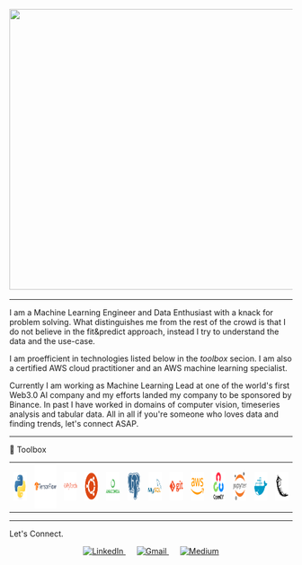 


<p align="center">
<img src="https://github.com/Ahmed4221/Ahmed4221/blob/main/intro.gif" width="600" height="500"/>
</p>


---

I am a Machine Learning Engineer and Data Enthusiast with a knack for problem solving. What distinguishes me from the rest of the crowd is that I do not believe in the fit&predict approach, instead I try to understand the data and the use-case.

I am proefficient in technologies listed below in the *toolbox* secion. I am also a certified AWS cloud practitioner and an AWS machine learning specialist.

Currently I am working as Machine Learning Lead at one of the world's first Web3.0 AI company and my efforts landed my company to be sponsored by Binance. In past I have worked in domains of computer vision, timeseries analysis and tabular data. All in all if you're someone who loves data and finding trends, let's connect ASAP.

---




🧰 Toolbox


<table>
  <tr>
    <td>
        <img src="https://github.com/devicons/devicon/blob/master/icons/python/python-original.svg" width="50" height="50"/>
    </td>
    <td>
        <img src="https://github.com/devicons/devicon/blob/master/icons/tensorflow/tensorflow-original-wordmark.svg" width="80" height="80"/>
    </td>
    <td>
        <img src="https://github.com/devicons/devicon/blob/master/icons/pytorch/pytorch-plain-wordmark.svg" width="50" height="50" />
    </td>
        <td>
        <img src="https://github.com/devicons/devicon/blob/master/icons/ubuntu/ubuntu-plain.svg" width="50" height="50" />
    </td>
        <td>
        <img src="https://github.com/devicons/devicon/blob/master/icons/anaconda/anaconda-original-wordmark.svg" width="50" height="50" />
    </td>
        <td>
        <img src="https://github.com/devicons/devicon/blob/master/icons/postgresql/postgresql-plain.svg" width="50" height="50" />
    </td>
        <td>
        <img src="https://github.com/devicons/devicon/blob/master/icons/mysql/mysql-original-wordmark.svg" width="50" height="50" />
    </td>
        <td>
        <img src="https://github.com/devicons/devicon/blob/master/icons/git/git-plain-wordmark.svg" width="50" height="50" />
    </td>
        <td>
        <img src="https://github.com/devicons/devicon/blob/master/icons/amazonwebservices/amazonwebservices-plain-wordmark.svg" width="50" height="50" />
    </td>
            <td>
        <img src="https://github.com/devicons/devicon/blob/master/icons/opencv/opencv-original-wordmark.svg" width="50" height="50" />
    </td>
            <td>
        <img src="https://github.com/devicons/devicon/blob/master/icons/jupyter/jupyter-original-wordmark.svg" width="50" height="50" />
    </td>
            <td>
        <img src="https://github.com/devicons/devicon/blob/master/icons/docker/docker-plain.svg" width="50" height="50" />
    </td>
            <td>
        <img src="https://github.com/devicons/devicon/blob/master/icons/flask/flask-original.svg" width="50" height="50" />
    </td>
    
  </tr>
</table>


---
Let's Connect.
</br>
<p align="center">
 

<a href="https://www.linkedin.com/in/ahmedabdulah/">
<img src="https://bluebird-europe.com/wp-content/uploads/2021/08/LinkedIn-logo-1.png" alt="LinkedIn" height="80" />
</a>
&nbsp;&nbsp;&nbsp;&nbsp;  
<a href="mailto:ahmedabdullah64221@gmail.com">
<img src="https://www.freepnglogos.com/uploads/logo-gmail-png/logo-gmail-png-gmail-icon-download-png-and-vector-1.png" alt="Gmail" height="80" />
</a>
&nbsp;&nbsp;&nbsp;&nbsp;
 
<a href="https://medium.com/@ahmedabdullah64221">
<img  src="https://iconmonstr.com/wp-content/g/gd/makefg.php?i=../releases/preview/2018/png/iconmonstr-medium-5.png&r=99&g=110&b=114" alt="Medium"  height="80" />
</a>
 
</p>
<!--
**Ahmed4221/Ahmed4221** is a ✨ _special_ ✨ repository because its `README.md` (this file) appears on your GitHub profile.

Here are some ideas to get you started:

- 🔭 I’m currently working on ...
- 🌱 I’m currently learning ...
- 👯 I’m looking to collaborate on ...
- 🤔 I’m looking for help with ...
- 💬 Ask me about ...
- 📫 How to reach me: ...
- 😄 Pronouns: ...
- ⚡ Fun fact: ...
![](https://github.com/Ahmed4221/Ahmed4221/blob/main/intro.gif width="250" height="250")
### Hi there 👋

-->
